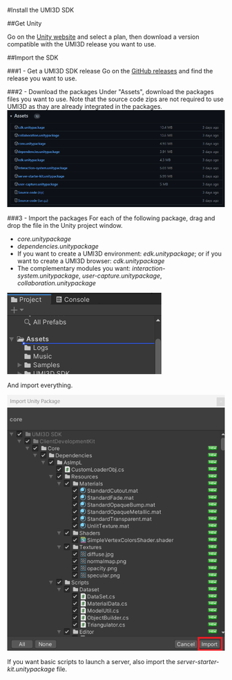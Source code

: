 #Install the UMI3D SDK

##Get Unity

Go on the [Unity website](https://store.unity.com/) and select a plan, then download a version compatible with the UMI3D release you want to use.

##Import the SDK

###1 - Get a UMI3D SDK release
Go on the [GitHub releases](https://github.com/UMI3D/UMI3D-SDK/releases) and find the release you want to use. 

###2 - Download the packages
Under "Assets", download the packages files you want to use. 
Note that the source code zips are not required to use UMI3D as thay are already integrated in the packages.
![image.png](/img/get-release-sdk.png)

###3 - Import the packages
For each of the following package, drag and drop the file in the Unity project window.

- _core.unitypackage_
- _dependencies.unitypackage_ 
- If you want to create a UMI3D environment: _edk.unitypackage_; or if you want to create a UMI3D browser: _cdk.unitypackage_
-  The complementary modules you want: _interaction-system.unitypackage_, _user-capture.unitypackage_, _collaboration.unitypackage_ 

![image.png](/img/import-packages.png)

And import everything.

![image.png](/img/import-packages-2.png)

If you want basic scripts to launch a server, also import the _server-starter-kit.unitypackage_ file.